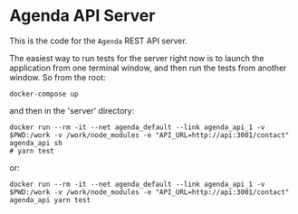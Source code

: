 Agenda API Server
==================

This is the code for the `Agenda` REST API server.

The easiest way to run tests for the server right now is to 
launch the application from one terminal window, and then 
run the tests from another window. So from the root:

    docker-compose up

and then in the 'server' directory:

    docker run --rm -it --net agenda_default --link agenda_api_1 -v $PWD:/work -v /work/node_modules -e "API_URL=http://api:3001/contact" agenda_api sh
    # yarn test

or:

    docker run --rm -it --net agenda_default --link agenda_api_1 -v $PWD:/work -v /work/node_modules -e "API_URL=http://api:3001/contact" agenda_api yarn test


